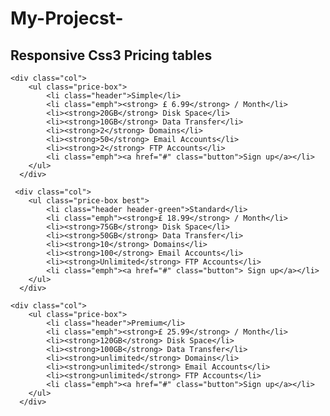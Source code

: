 # My-Projecst-

<!DOCTYPE html>
<html>
<head>
  <meta charset="utf-8"> 
  <meta name="viewport" content="width=device-width, inicial-scale-1.0">
  <meta http-equiv="X-UA-Compatible" content="ie=edge">
<title>Pricing Tables</title>
    <link href="PricingTables.css" rel="stylesheet" type="text/css">
</head>
<body>
    <h2>Responsive Css3 Pricing tables</h2>
    
    <div class="col">
        <ul class="price-box">
            <li class="header">Simple</li>
            <li class="emph"><strong> £ 6.99</strong> / Month</li>
            <li><strong>20GB</strong> Disk Space</li>
            <li><strong>10GB</strong> Data Transfer</li>
            <li><strong>2</strong> Domains</li>
            <li><strong>50</strong> Email Accounts</li>
            <li><strong>2</strong> FTP Accounts</li>
            <li class="emph"><a href="#" class="button">Sign up</a></li>
        </ul>
      </div>
    
     <div class="col">
        <ul class="price-box best">
            <li class="header header-green">Standard</li>
            <li class="emph"><strong>£ 18.99</strong> / Month</li>
            <li><strong>75GB</strong> Disk Space</li>
            <li><strong>50GB</strong> Data Transfer</li>
            <li><strong>10</strong> Domains</li>
            <li><strong>100</strong> Email Accounts</li>
            <li><strong>Unlimited</strong> FTP Accounts</li>
            <li class="emph"><a href="#" class="button"> Sign up</a></li>
        </ul>
      </div>
    
    <div class="col">
        <ul class="price-box">
            <li class="header">Premium</li>
            <li class="emph"><strong>£ 25.99</strong> / Month</li>
            <li><strong>120GB</strong> Disk Space</li>
            <li><strong>100GB</strong> Data Transfer</li>
            <li><strong>unlimited</strong> Domains</li>
            <li><strong>unlimited</strong> Email Accounts</li>
            <li><strong>unlimited</strong> FTP Accounts</li>
            <li class="emph"><a href="#" class="button">Sign up</a></li>
        </ul>
      </div>
</body>
</html>
